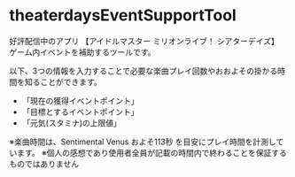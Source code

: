 # theaterdaysEventSupportTool

好評配信中のアプリ 【アイドルマスター ミリオンライブ！ シアターデイズ】 ゲーム内イベントを補助するツールです。

以下、3つの情報を入力することで必要な楽曲プレイ回数やおおよその掛かる時間を知ることができます。
- 「現在の獲得イベントポイント」
- 「目標とするイベントポイント」
- 「元気(スタミナ)の上限値」

※楽曲時間は、Sentimental Venus およそ113秒 を目安にプレイ時間を計測しています。
※個人の感想であり使用者全員が記載の時間内で終わることを保証するものではありません
